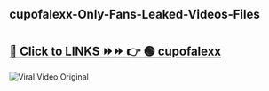 
 ## cupofalexx-Only-Fans-Leaked-Videos-Files

# <h2><a href="https://mediaupload.pro?cupofalexx">🔗 Click to LINKS ⏩⏩ 👉 🟢 cupofalexx </a></h2>

<a href="https://mediaupload.pro?cupofalexx" rel="nofollow" data-target="animated-image.originalLink"><img src="https://i.ibb.co.com/xMMVF88/686577567.gif" alt="Viral Video Original" style="max-width: 100%; display: inline-block;" data-target="animated-image.originalImage"></a>
